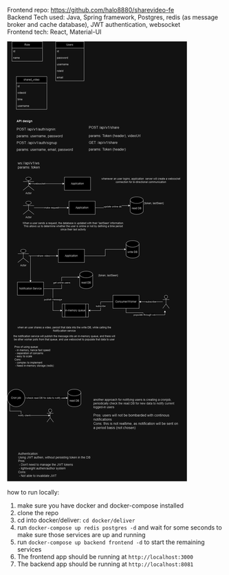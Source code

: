 Frontend repo: https://github.com/halo8880/sharevideo-fe <br>
Backend Tech used: Java, Spring framework, Postgres, redis (as message broker and cache database), JWT authentication, websocket<br>
Frontend tech: React, Material-UI <br>

![img.png](img.png)

how to run locally:
1. make sure you have docker and docker-compose installed
2. clone the repo
3. cd into docker/deliver: `cd docker/deliver`
4. run `docker-compose up redis postgres -d` and wait for some seconds to make sure those services are up and running
5. run `docker-compose up backend frontend -d` to start the remaining services
6. The frontend app should be running at `http://localhost:3000`
7. The backend app should be running at `http://localhost:8081`